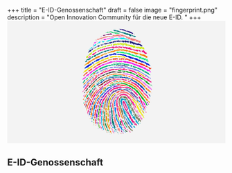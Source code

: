 +++
title = "E-ID-Genossenschaft"
draft = false
image = "fingerprint.png"
description = "Open Innovation Community für die neue E-ID. "
+++
![](fingerprint.png)

## E-ID-Genossenschaft